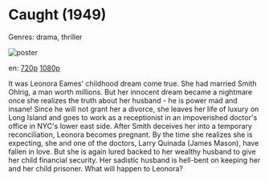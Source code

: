 # Caught (1949)

Genres: drama, thriller

![poster](http://image.tmdb.org/t/p/w500/7Pji2mAhDOHhQgsaaVdcWV3ersE.jpg)

en:
  [720p](magnet:?xt=urn:btih:39b482e0f1b6efc987fc22788f6dffa49a50c03f&dn=Caught+%281949%29+720p+BrRip+x264+-+YIFY&tr=udp%3A%2F%2Ftracker.openbittorrent.com%3A80%2Fannounce&tr=udp%3A%2F%2Fglotorrents.pw%3A6969%2Fannounce&tr=udp%3A%2F%2Ftracker.openbittorrent.com%3A80%2Fannounce&tr=udp%3A%2F%2Ftracker.opentrackr.org%3A1337%2Fannounce&tr=udp%3A%2F%2Fzer0day.to%3A1337%2Fannounce&tr=udp%3A%2F%2Ftracker.coppersurfer.tk%3A6969%2Fannounce)
  [1080p](magnet:?xt=urn:btih:525E1E168801EC32DA5019D218043BB1578D18B0&tr=udp://glotorrents.pw:6969/announce&tr=udp://tracker.opentrackr.org:1337/announce&tr=udp://torrent.gresille.org:80/announce&tr=udp://tracker.openbittorrent.com:80&tr=udp://tracker.coppersurfer.tk:6969&tr=udp://tracker.leechers-paradise.org:6969&tr=udp://p4p.arenabg.ch:1337&tr=udp://tracker.internetwarriors.net:1337)
  


It was Leonora Eames' childhood dream come true. She had married Smith Ohlrig, a man worth millions. But her innocent dream became a nightmare once she realizes the truth about her husband - he is power mad and insane! Since he will not grant her a divorce, she leaves her life of luxury on Long Island and goes to work as a receptionist in an impoverished doctor's office in NYC's lower east side. After Smith deceives her into a temporary reconciliation, Leonora becomes pregnant. By the time she realizes she is expecting, she and one of the doctors, Larry Quinada (James Mason), have fallen in love. But she is again lured backed to her wealthy husband to give her child financial security. Her sadistic husband is hell-bent on keeping her and her child prisoner. What will happen to Leonora?